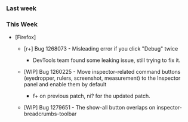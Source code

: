 ### Last week

### This Week

* [Firefox]
  - [r+] Bug 1268073 - Misleading error if you click "Debug" twice
    * DevTools team found some leaking issue, still trying to fix it.

  - [WIP] Bug 1260225 - Move inspector-related command buttons (eyedropper, rulers, screenshot, measurement) to the Inspector panel and enable them by default
    * f+ on previous patch, ni? for the updated patch.

  - [WIP] Bug 1279651 - The show-all button overlaps on inspector-breadcrumbs-toolbar
